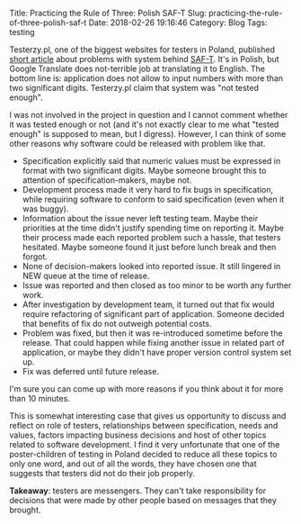 Title: Practicing the Rule of Three: Polish SAF-T
Slug: practicing-the-rule-of-three-polish-saf-t
Date: 2018-02-26 19:16:46
Category: Blog
Tags: testing

Testerzy.pl, one of the biggest websites for testers in Poland, published [short article](http://testerzy.pl/wiesci-ze-swiata-testerow/krytyczna-funkcja-sprawozdawcza-jpk-niedotestowana) about problems with system behind [SAF-T](https://en.wikipedia.org/wiki/SAF-T). It's in Polish, but Google Translate does not-terrible job at translating it to English. The bottom line is: application does not allow to input numbers with more than two significant digits. Testerzy.pl claim that system was "not tested enough".

<!-- more -->

I was not involved in the project in question and I cannot comment whether it was tested enough or not (and it's not exactly clear to me what "tested enough" is supposed to mean, but I digress). However, I can think of some other reasons why software could be released with problem like that.

* Specification explicitly said that numeric values must be expressed in format with two significant digits. Maybe someone brought this to attention of specification-makers, maybe not.
* Development process made it very hard to fix bugs in specification, while requiring software to conform to said specification (even when it was buggy).
* Information about the issue never left testing team. Maybe their priorities at the time didn't justify spending time on reporting it. Maybe their process made each reported problem such a hassle, that testers hesitated. Maybe someone found it just before lunch break and then forgot.
* None of decision-makers looked into reported issue. It still lingered in NEW queue at the time of release.
* Issue was reported and then closed as too minor to be worth any further work.
* After investigation by development team, it turned out that fix would require refactoring of significant part of application. Someone decided that benefits of fix do not outweigh potential costs.
* Problem was fixed, but then it was re-introduced sometime before the release. That could happen while fixing another issue in related part of application, or maybe they didn't have proper version control system set up.
* Fix was deferred until future release.

I'm sure you can come up with more reasons if you think about it for more than 10 minutes.

This is somewhat interesting case that gives us opportunity to discuss and reflect on role of testers, relationships between specification, needs and values, factors impacting business decisions and host of other topics related to software development. I find it very unfortunate that one of the poster-children of testing in Poland decided to reduce all these topics to only one word, and out of all the words, they have chosen one that suggests that testers did not do their job properly.

**Takeaway**: testers are messengers. They can't take responsibility for decisions that were made by other people based on messages that they brought.
